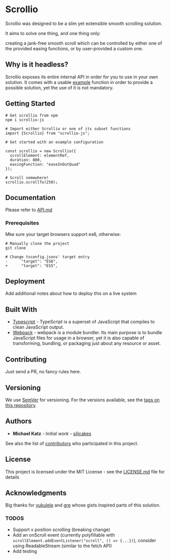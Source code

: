 # Scrollio

Scrollio was designed to be a slim yet extensible smooth scrolling solution.

It aims to solve one thing, and one thing only:

creating a jank-free smooth scroll which can be controlled by either one of the provided easing functions, or by user-provided a custom one.

## Why is it headless?
Scrollio exposes its entire internal API in order for you to use in your own solution.
It comes with a usable [example](src/scrollTo.ts) function in order to provide a possible solution, yet the use of it is not mandatory.

## Getting Started

```
# Get scrollio from npm
npm i scrollio-js

# Import either Scrollio or one of its subset functions
import {Scrollio} from "scrollio-js";

# Get started with an example configuration

const scrollio = new Scrollio({
  scrollElement: elementRef,
  duration: 800,
  easingFunction: "easeInOutQuad"
});

# Scroll somewhere!
scrollio.scrollTo(250);

```

## Documentation
Please refer to [API.md](API.md)

### Prerequisites

Mke sure your target browsers support es6, otherwise:

```
# Manually clone the project
git clone

# Change tsconfig.jsons' target entry
-      "target": "ES6",
+      "target": "ES5",
```


## Deployment

Add additional notes about how to deploy this on a live system

## Built With

* [Typescript](https://www.typescriptlang.org/) - TypeScript is a superset of JavaScript that compiles to clean JavaScript output. 
* [Webpack](https://webpack.js.org/) - webpack is a module bundler. Its main purpose is to bundle JavaScript files for usage in a browser, yet it is also capable of transforming, bundling, or packaging just about any resource or asset.

## Contributing
Just send a PR, no fancy rules here.

## Versioning

We use [SemVer](http://semver.org/) for versioning. For the versions available, see the [tags on this repository](https://github.com/your/project/tags). 

## Authors

* **Michael Katz** - *Initial work* - [silicakes](https://github.com/silicakes)

See also the list of [contributors](https://github.com/your/project/contributors) who participated in this project.

## License

This project is licensed under the MIT License - see the [LICENSE.md](LICENSE.md) file for details

## Acknowledgments

Big thanks for [yukulele](https://github.com/yukulele) and [gre](https://github.com/gre) whose gists inspired parts of this solution.


### TODOS
- Support x position scrolling (breaking change)
- Add an onScroll event (currently polyfillable with `scrollElement.addEventListener("scroll", () => {...})`), consider using ReadableStream (similar to the fetch API)
- Add testing